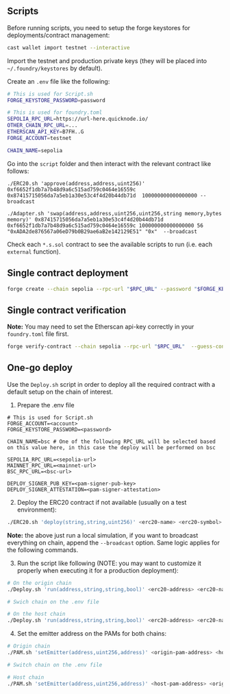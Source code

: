 ## Scripts

Before running scripts, you need to setup the forge keystores for deployments/contract management:

```bash
cast wallet import testnet --interactive
```

Import the testnet and production private keys (they will be placed into `~/.foundry/keystores` by default).

Create an `.env` file like the following:

```bash
# This is used for Script.sh
FORGE_KEYSTORE_PASSWORD=password

# This is used for foundry.toml
SEPOLIA_RPC_URL=https://url-here.quicknode.io/
OTHER_CHAIN_RPC_URL=...
ETHERSCAN_API_KEY=B7FH..G
FORGE_ACCOUNT=testnet

CHAIN_NAME=sepolia
```

Go into the `script` folder and then interact with the relevant contract like follows:

```
./ERC20.sh 'approve(address,address,uint256)' 0xf6652f1db7a7b48d9a6c515ad759c0464e16559c 0x87415715056da7a5eb1a30e53c4f4d20b44db71d  100000000000000000 --broadcast

./Adapter.sh 'swap(address,address,uint256,uint256,string memory,bytes memory)' 0x87415715056da7a5eb1a30e53c4f4d20b44db71d 0xf6652f1db7a7b48d9a6c515ad759c0464e16559c 100000000000000000 56 "0xADA2de876567a06eD79b0B29ae6aB2e142129E51" "0x"  --broadcast
```

Check each `*.s.sol` contract to see the available scripts to run (i.e. each `external` function).

## Single contract deployment

```bash
forge create --chain sepolia --rpc-url "$RPC_URL" --password "$FORGE_KEYSTORE_PASSWORD" --account "$FORGE_ACCOUNT" './src/xerc20/XERC20Lockbox.sol:XERC20Lockbox' --constructor-args  0xab4142adBF12c4403012D413945Be641e12237b5 0xf6652f1db7a7b48d9a6c515ad759c0464e16559c false
```

## Single contract verification

**Note:** You may need to set the Etherscan api-key correctly in your `foundry.toml` file first.

```bash
forge verify-contract --chain sepolia --rpc-url "$RPC_URL"  --guess-constructor-args 0xb9a85A932432B19c1959aa29Fb50DBc5957751AF
```

## One-go deploy

Use the `Deploy.sh` script in order to deploy all the required contract with a default setup on the chain of interest.

1. Prepare the .env file

```env
# This is used for Script.sh
FORGE_ACCOUNT=<account>
FORGE_KEYSTORE_PASSWORD=<password>

CHAIN_NAME=bsc # One of the following RPC_URL will be selected based on this value here, in this case the deploy will be performed on bsc

SEPOLIA_RPC_URL=<sepolia-url>
MAINNET_RPC_URL=<mainnet-url>
BSC_RPC_URL=<bsc-url>

DEPLOY_SIGNER_PUB_KEY=<pam-signer-pub-key>
DEPLOY_SIGNER_ATTESTATION=<pam-signer-attestation>
```

2. Deploy the ERC20 contract if not available (usually on a test environment):

```bash
./ERC20.sh 'deploy(string,string,uint256)' <erc20-name> <erc20-symbol> 100000000000000000000
```

**Note:** the above just run a local simulation, if you want to broadcast everything on chain, append the `--broadcast` option.
Same logic applies for the following commands.

3. Run the script like following (NOTE: you may want to customize it properly when executing it for a production deployment):

```bash
# On the origin chain
./Deploy.sh 'run(address,string,string,bool)' <erc20-address> <erc20-name> <erc20-symbol> true

# Swich chain on the .env file

# On the host chain
./Deploy.sh 'run(address,string,string,bool)' <erc20-address> <erc20-name> <erc20-symbol> false
```

4. Set the emitter address on the PAMs for both chains:

```bash
# Origin chain
./PAM.sh 'setEmitter(address,uint256,address)' <origin-pam-address> <host-chain-id> <host-emitter-address>

# Switch chain on the .env file

# Host chain
./PAM.sh 'setEmitter(address,uint256,address)' <host-pam-address> <origin-chain-id> <origin-emitter-address>
```
